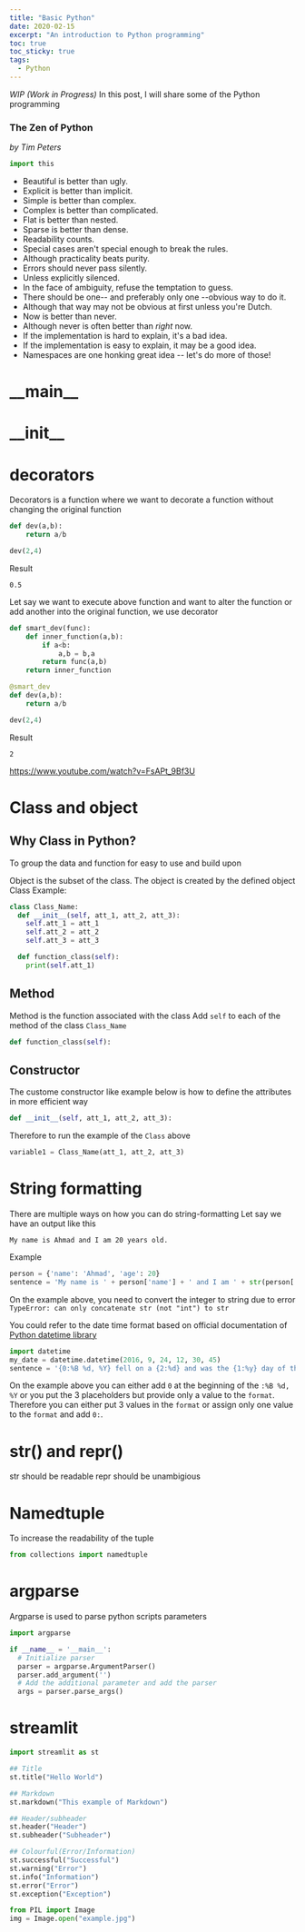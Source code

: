 ```yaml
---
title: "Basic Python"
date: 2020-02-15
excerpt: "An introduction to Python programming"
toc: true
toc_sticky: true
tags:
  - Python
---
```


*WIP (Work in Progress)*
In this post, I will share some of the Python programming


### The Zen of Python
*by Tim Peters*
```python
import this
```

- Beautiful is better than ugly.
- Explicit is better than implicit.
- Simple is better than complex.
- Complex is better than complicated.
- Flat is better than nested.
- Sparse is better than dense.
- Readability counts.
- Special cases aren't special enough to break the rules.
- Although practicality beats purity.
- Errors should never pass silently.
- Unless explicitly silenced.
- In the face of ambiguity, refuse the temptation to guess.
- There should be one-- and preferably only one --obvious way to do it.
- Although that way may not be obvious at first unless you're Dutch.
- Now is better than never.
- Although never is often better than *right* now.
- If the implementation is hard to explain, it's a bad idea.
- If the implementation is easy to explain, it may be a good idea.
- Namespaces are one honking great idea -- let's do more of those!

# \_\_main__

# \_\_init__

# decorators
Decorators is a function where we want to decorate a function without changing the original function
```python
def dev(a,b):
    return a/b

dev(2,4)
```
Result
```
0.5
```
Let say we want to execute above function and want to alter the function or add another into the original function, we use decorator
```python
def smart_dev(func):
    def inner_function(a,b):
        if a<b:
            a,b = b,a
        return func(a,b)
    return inner_function

@smart_dev
def dev(a,b):
    return a/b

dev(2,4)
```
Result
```
2
```
https://www.youtube.com/watch?v=FsAPt_9Bf3U

# Class and object

## Why Class in Python?
To group the data and function for easy to use and build upon

Object is the subset of the class. The object is created by the defined object 
Class Example:
```python
class Class_Name:
  def __init__(self, att_1, att_2, att_3):
    self.att_1 = att_1
    self.att_2 = att_2
    self.att_3 = att_3

  def function_class(self):
    print(self.att_1)
```
## Method
Method is the function associated with the class
Add `self` to each of the method of the class `Class_Name`
```python
def function_class(self):
```
## Constructor
The custome constructor like example below is how to define the attributes in more efficient way
```python
def __init__(self, att_1, att_2, att_3):
```

Therefore to run the example of the `Class` above 
```python
variable1 = Class_Name(att_1, att_2, att_3)
```
# String formatting

There are multiple ways on how you can do string-formatting
Let say we have an output like this
```
My name is Ahmad and I am 20 years old.
```
Example 
```python
person = {'name': 'Ahmad', 'age': 20}
sentence = 'My name is ' + person['name'] + ' and I am ' + str(person['age']) + ' years old.'
```
On the example above, you need to convert the integer to string due to error `TypeError: can only concatenate str (not "int") to str`

You could refer to the date time format based on official documentation of [Python datetime library](https://docs.python.org/3/library/datetime.html#strftime-and-strptime-format-codes)
```python
import datetime
my_date = datetime.datetime(2016, 9, 24, 12, 30, 45)
sentence = '{0:%B %d, %Y} fell on a {2:%d} and was the {1:%y} day of the year'.format(my_date, my_date, my_date)
```
On the example above you can either add `0` at the beginning of the `:%B %d, %Y` or you put the 3 placeholders but provide only a value to the `format`.
Therefore you can either put 3 values in the `format` or assign only one value to the `format` and add `0:`.

# str() and repr()
str should be readable
repr should be unambigious

# Namedtuple
To increase the readability of the tuple
```python
from collections import namedtuple
```

# argparse
Argparse is used to parse python scripts parameters
```python
import argparse

if __name__ = '__main__':
  # Initialize parser
  parser = argparse.ArgumentParser()
  parser.add_argument('')
  # Add the additional parameter and add the parser
  args = parser.parse_args()
```

# streamlit
```python
import streamlit as st

## Title
st.title("Hello World")

## Markdown
st.markdown("This example of Markdown")

## Header/subheader
st.header("Header")
st.subheader("Subheader")

## Colourful(Error/Information)
st.successful("Successful")
st.warning("Error")
st.info("Information")
st.error("Error")
st.exception("Exception")

from PIL import Image
img = Image.open("example.jpg")
```
